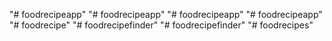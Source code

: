 "# foodrecipeapp" 
"# foodrecipeapp" 
"# foodrecipeapp" 
"# foodrecipeapp" 
"# foodrecipe" 
"# foodrecipefinder" 
"# foodrecipefinder" 
"# foodrecipes" 
